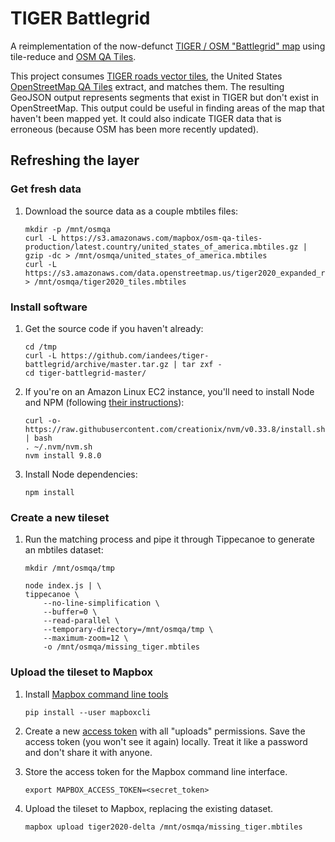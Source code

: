 # TIGER Battlegrid

A reimplementation of the now-defunct [TIGER / OSM "Battlegrid" map](https://wiki.openstreetmap.org/wiki/TIGER_Battlegrid) using tile-reduce and [OSM QA Tiles](https://osmlab.github.io/osm-qa-tiles/).

This project consumes [TIGER roads vector tiles](https://github.com/iandees/tiger-tiles), the United States [OpenStreetMap QA Tiles](https://osmlab.github.io/osm-qa-tiles/) extract, and matches them. The resulting GeoJSON output represents segments that exist in TIGER but don't exist in OpenStreetMap. This output could be useful in finding areas of the map that haven't been mapped yet. It could also indicate TIGER data that is erroneous (because OSM has been more recently updated).

## Refreshing the layer

### Get fresh data

1. Download the source data as a couple mbtiles files:

   ```
   mkdir -p /mnt/osmqa
   curl -L https://s3.amazonaws.com/mapbox/osm-qa-tiles-production/latest.country/united_states_of_america.mbtiles.gz | gzip -dc > /mnt/osmqa/united_states_of_america.mbtiles
   curl -L https://s3.amazonaws.com/data.openstreetmap.us/tiger2020_expanded_roads.mbtiles > /mnt/osmqa/tiger2020_tiles.mbtiles
   ```

### Install software

1. Get the source code if you haven't already:

   ```
   cd /tmp
   curl -L https://github.com/iandees/tiger-battlegrid/archive/master.tar.gz | tar zxf -
   cd tiger-battlegrid-master/
   ```

1. If you're on an Amazon Linux EC2 instance, you'll need to install Node and NPM (following [their instructions](https://docs.aws.amazon.com/sdk-for-javascript/v2/developer-guide/setting-up-node-on-ec2-instance.html)):

   ```
   curl -o- https://raw.githubusercontent.com/creationix/nvm/v0.33.8/install.sh | bash
   . ~/.nvm/nvm.sh
   nvm install 9.8.0
   ```

1. Install Node dependencies:

   ```
   npm install
   ```

### Create a new tileset

1. Run the matching process and pipe it through Tippecanoe to generate an mbtiles dataset:

   ```
   mkdir /mnt/osmqa/tmp

   node index.js | \
   tippecanoe \
       --no-line-simplification \
       --buffer=0 \
       --read-parallel \
       --temporary-directory=/mnt/osmqa/tmp \
       --maximum-zoom=12 \
       -o /mnt/osmqa/missing_tiger.mbtiles
   ```

### Upload the tileset to Mapbox

1. Install [Mapbox command line tools](https://github.com/mapbox/mapbox-cli-py)

   ```
   pip install --user mapboxcli
   ```

1. Create a new [access token](https://www.mapbox.com/account/access-tokens) with all "uploads" permissions. Save the access token (you won't see it again) locally. Treat it like a password and don't share it with anyone.

1. Store the access token for the Mapbox command line interface.

   ```
   export MAPBOX_ACCESS_TOKEN=<secret_token>
   ```

1. Upload the tileset to Mapbox, replacing the existing dataset.

   ```
   mapbox upload tiger2020-delta /mnt/osmqa/missing_tiger.mbtiles
   ```
